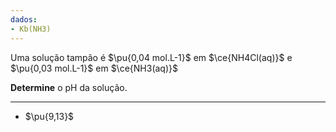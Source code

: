 ```yaml
---
dados:
- Kb(NH3)
---
```


Uma solução tampão é $\pu{0,04 mol.L-1}$ em $\ce{NH4Cl(aq)}$ e $\pu{0,03 mol.L-1}$ em $\ce{NH3(aq)}$

**Determine** o $\mathrm{pH}$ da solução.

---

- $\pu{9,13}$